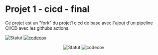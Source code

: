 # Projet 1 - cicd - final

Ce projet est un "fork" du projet1 cicd de base avec l'ajout d'un pipeline CI/CD avec les githubs actions.

![Statut](https://github.com/HenriTeinturier/projet1-cicd-final/actions/workflows/main.yml/badge.svg)
[![codecov](https://codecov.io/gh/HenriTeinturier/projet1-cicd-final/graph/badge.svg?token=K3CQ2Z6CAM)](https://codecov.io/gh/HenriTeinturier/projet1-cicd-final)

<div align="center">
    <img src="https://github.com/HenriTeinturier/projet1-cicd-final/actions/workflows/main.yml/badge.svg" alt="Statut">
    <img src="https://codecov.io/gh/HenriTeinturier/projet1-cicd-final/graph/badge.svg?token=K3CQ2Z6CAM" alt="codecov">
</div>
